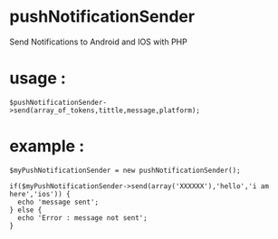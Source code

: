# pushNotificationSender
Send Notifications to Android and IOS with PHP

# usage :

    $pushNotificationSender->send(array_of_tokens,tittle,message,platform);

# example :

    $myPushNotificationSender = new pushNotificationSender();

    if($myPushNotificationSender->send(array('XXXXXX'),'hello','i am here','ios')) {
      echo 'message sent';
    } else { 
      echo 'Error : message not sent';
    }  
